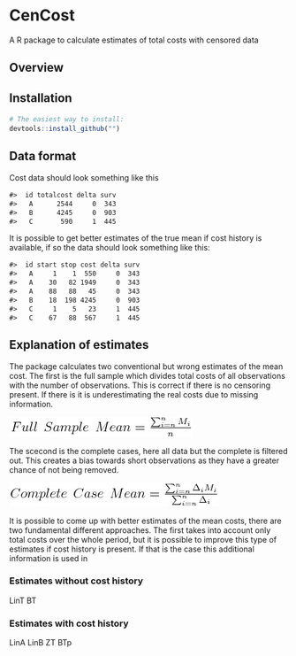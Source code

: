 
<!-- README.md is generated from README.Rmd. Please edit that file -->
CenCost
=======

A R package to calculate estimates of total costs with censored data

Overview
--------

Installation
------------

``` r
# The easiest way to install:
devtools::install_github("")
```

Data format
-----------

Cost data should look something like this

    #>  id totalcost delta surv
    #>   A      2544     0  343
    #>   B      4245     0  903
    #>   C       590     1  445

It is possible to get better estimates of the true mean if cost history is available, if so the data should look something like this:

    #>  id start stop cost delta surv
    #>   A     1    1  550     0  343
    #>   A    30   82 1949     0  343
    #>   A    88   88   45     0  343
    #>   B    18  198 4245     0  903
    #>   C     1    5   23     1  445
    #>   C    67   88  567     1  445

Explanation of estimates
------------------------

The package calculates two conventional but wrong estimates of the mean cost. The first is the full sample which divides total costs of all observations with the number of observations. This is correct if there is no censoring present. If there is it is underestimating the real costs due to missing information.

<img src="img/fullsample.png"/>

The scecond is the complete cases, here all data but the complete is filtered out. This creates a bias towards short observations as they have a greater chance of not being removed.

<img src="img/completecase.png"/>

It is possible to come up with better estimates of the mean costs, there are two fundamental different approaches. The first takes into account only total costs over the whole period, but it is possible to improve this type of estimates if cost history is present. If that is the case this additional information is used in

### Estimates without cost history

LinT BT

### Estimates with cost history

LinA LinB ZT BTp

